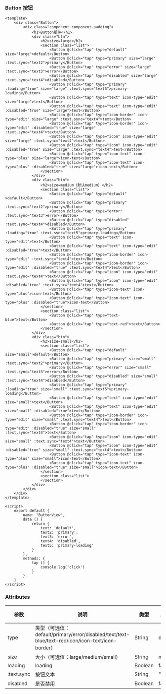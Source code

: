 ### Button 按钮
<template>
    <div class="Button">
        <div class="component component-padding">
            <h1>Button组件</h1>
            <div class="btn">
                <h2>size=large</h2>
                <section class="list">
                    <Button @click="tap" type="default" size="large">default</Button>
                    <Button @click="tap" type="primary" size="large" :text.sync="text2">primary</Button>
                    <Button @click="tap" type="error" size="large" :text.sync="text3">error</Button>
                    <Button @click="tap" type="disabled" size="large" :text.sync="text4">disabled</Button>
                    <Button @click="tap" type="primary" :loading="true" size="large" :text.sync="text5">primary-loading</Button>
                    <Button @click="tap" type="text" icon-type="edit" size="large">text</Button>
                    <Button @click="tap" type="text" icon-type="edit" :disabled="true" size="large">text</Button>
                    <Button @click="tap" type="icon-border" icon-type="edit" size="large" :text.sync="text4">text</Button>
                    <Button @click="tap" type="icon-border" icon-type="edit" :disabled="true" size="large" :text.sync="text4">text</Button>
                    <Button @click="tap" type="icon" icon-type="edit" size="large" :text.sync="text4">text</Button>
                    <Button @click="tap" type="icon" icon-type="edit" :disabled="true" size="large" :text.sync="text4">text</Button>
                    <Button @click="tap" type="icon-text" icon-type="plus" size="large">icon-text</Button>
                    <Button @click="tap" type="icon-text" icon-type="plus" :disabled="true" size="large">icon-text</Button>
                </section>
            </div>
            <div class="btn">
                <h2>size=medium（默认medium）</h2>
                <section class="list">
                    <Button @click="tap" type="default" >default</Button>
                    <Button @click="tap" type="primary" :text.sync="text2">primary</Button>
                    <Button @click="tap" type="error" :text.sync="text3">error</Button>
                    <Button @click="tap" type="disabled" :text.sync="text4">disabled</Button>
                    <Button @click="tap" type="primary" :loading="true" :text.sync="text5">primary-loading</Button>
                    <Button @click="tap" type="text" icon-type="edit">text</Button>
                    <Button @click="tap" type="text" icon-type="edit" :disabled="true">text</Button>
                    <Button @click="tap" type="icon-border" icon-type="edit" :text.sync="text4">text</Button>
                    <Button @click="tap" type="icon-border" icon-type="edit" :disabled="true" :text.sync="text4">text</Button>
                    <Button @click="tap" type="icon" icon-type="edit" :text.sync="text4">text</Button>
                    <Button @click="tap" type="icon" icon-type="edit" :disabled="true" :text.sync="text4">text</Button>
                    <Button @click="tap" type="icon-text" icon-type="plus">icon-text</Button>
                    <Button @click="tap" type="icon-text" icon-type="plus" :disabled="true">icon-text</Button>
                </section>
                <section class="list">
                    <Button @click="tap" type="text-blue">text</Button>
                    <Button @click="tap" type="text-red">text</Button>
                </section>
            </div>
            <div class="btn">
                <h2>size=small</h2>
                <section class="list">
                    <Button @click="tap" type="default" size="small">default</Button>
                    <Button @click="tap" type="primary" size="small" :text.sync="text2">primary</Button>
                    <Button @click="tap" type="error" size="small" :text.sync="text3">error</Button>
                    <Button @click="tap" type="disabled" size="small" :text.sync="text4">disabled</Button>
                    <Button @click="tap" type="primary" :loading="true" size="small" :text.sync="text5">primary-loading</Button>
                    <Button @click="tap" type="text" icon-type="edit" size="small">text</Button>
                    <Button @click="tap" type="text" icon-type="edit" size="small" :disabled="true">text</Button>
                    <Button @click="tap" type="icon-border" icon-type="edit" size="small" :text.sync="text4">text</Button>
                    <Button @click="tap" type="icon-border" icon-type="edit" :disabled="true" size="small" :text.sync="text4">text</Button>
                    <Button @click="tap" type="icon" icon-type="edit" size="small" :text.sync="text4">text</Button>
                    <Button @click="tap" type="icon" icon-type="edit" :disabled="true" size="small" :text.sync="text4">text</Button>
                    <Button @click="tap" type="icon-text" icon-type="plus" size="small">icon-text</Button>
                    <Button @click="tap" type="icon-text" icon-type="plus" :disabled="true" size="small">icon-text</Button>
                </section>
                <section class="list">
                </section>
            </div>
        </div>
    </div>
</template>

<script>
    export default {
        name: "ButtonView",
        data () {
            return {
                text: 'default',
                text2: 'primary',
                text3: 'error',
                text4: 'disabled',
                text5: 'primary-loading'
            }
        },
        methods: {
            tap () {
                console.log('click')
            }
        }
    }
</script>

<style lang="stylus" scoped>
.btn
  margin-bottom 16px
  p
    font-size 16px
    margin-bottom 8px
  .list
    font-size 0

</style>

```vue
<template>
    <div class="Button">
        <div class="component component-padding">
            <h1>Button组件</h1>
            <div class="btn">
                <h2>size=large</h2>
                <section class="list">
                    <Button @click="tap" type="default" size="large">default</Button>
                    <Button @click="tap" type="primary" size="large" :text.sync="text2">primary</Button>
                    <Button @click="tap" type="error" size="large" :text.sync="text3">error</Button>
                    <Button @click="tap" type="disabled" size="large" :text.sync="text4">disabled</Button>
                    <Button @click="tap" type="primary" :loading="true" size="large" :text.sync="text5">primary-loading</Button>
                    <Button @click="tap" type="text" icon-type="edit" size="large">text</Button>
                    <Button @click="tap" type="text" icon-type="edit" :disabled="true" size="large">text</Button>
                    <Button @click="tap" type="icon-border" icon-type="edit" size="large" :text.sync="text4">text</Button>
                    <Button @click="tap" type="icon-border" icon-type="edit" :disabled="true" size="large" :text.sync="text4">text</Button>
                    <Button @click="tap" type="icon" icon-type="edit" size="large" :text.sync="text4">text</Button>
                    <Button @click="tap" type="icon" icon-type="edit" :disabled="true" size="large" :text.sync="text4">text</Button>
                    <Button @click="tap" type="icon-text" icon-type="plus" size="large">icon-text</Button>
                    <Button @click="tap" type="icon-text" icon-type="plus" :disabled="true" size="large">icon-text</Button>
                </section>
            </div>
            <div class="btn">
                <h2>size=medium（默认medium）</h2>
                <section class="list">
                    <Button @click="tap" type="default" >default</Button>
                    <Button @click="tap" type="primary" :text.sync="text2">primary</Button>
                    <Button @click="tap" type="error" :text.sync="text3">error</Button>
                    <Button @click="tap" type="disabled" :text.sync="text4">disabled</Button>
                    <Button @click="tap" type="primary" :loading="true" :text.sync="text5">primary-loading</Button>
                    <Button @click="tap" type="text" icon-type="edit">text</Button>
                    <Button @click="tap" type="text" icon-type="edit" :disabled="true">text</Button>
                    <Button @click="tap" type="icon-border" icon-type="edit" :text.sync="text4">text</Button>
                    <Button @click="tap" type="icon-border" icon-type="edit" :disabled="true" :text.sync="text4">text</Button>
                    <Button @click="tap" type="icon" icon-type="edit" :text.sync="text4">text</Button>
                    <Button @click="tap" type="icon" icon-type="edit" :disabled="true" :text.sync="text4">text</Button>
                    <Button @click="tap" type="icon-text" icon-type="plus">icon-text</Button>
                    <Button @click="tap" type="icon-text" icon-type="plus" :disabled="true">icon-text</Button>
                </section>
                <section class="list">
                    <Button @click="tap" type="text-blue">text</Button>
                    <Button @click="tap" type="text-red">text</Button>
                </section>
            </div>
            <div class="btn">
                <h2>size=small</h2>
                <section class="list">
                    <Button @click="tap" type="default" size="small">default</Button>
                    <Button @click="tap" type="primary" size="small" :text.sync="text2">primary</Button>
                    <Button @click="tap" type="error" size="small" :text.sync="text3">error</Button>
                    <Button @click="tap" type="disabled" size="small" :text.sync="text4">disabled</Button>
                    <Button @click="tap" type="primary" :loading="true" size="small" :text.sync="text5">primary-loading</Button>
                    <Button @click="tap" type="text" icon-type="edit" size="small">text</Button>
                    <Button @click="tap" type="text" icon-type="edit" size="small" :disabled="true">text</Button>
                    <Button @click="tap" type="icon-border" icon-type="edit" size="small" :text.sync="text4">text</Button>
                    <Button @click="tap" type="icon-border" icon-type="edit" :disabled="true" size="small" :text.sync="text4">text</Button>
                    <Button @click="tap" type="icon" icon-type="edit" size="small" :text.sync="text4">text</Button>
                    <Button @click="tap" type="icon" icon-type="edit" :disabled="true" size="small" :text.sync="text4">text</Button>
                    <Button @click="tap" type="icon-text" icon-type="plus" size="small">icon-text</Button>
                    <Button @click="tap" type="icon-text" icon-type="plus" :disabled="true" size="small">icon-text</Button>
                </section>
                <section class="list">
                </section>
            </div>
        </div>
    </div>
</template>

<script>
    export default {
        name: "ButtonView",
        data () {
            return {
                text: 'default',
                text2: 'primary',
                text3: 'error',
                text4: 'disabled',
                text5: 'primary-loading'
            }
        },
        methods: {
            tap () {
                console.log('click')
            }
        }
    }
</script>

```

### Attributes

| 参数     | 说明  | 类型    | 默认值  | 必须    |
| ------- | ---- | ------ | ------- | ------ |
| type    | 类型（可选值：default/primary/error/disabled/text/text-blue/text-red/icon/icon-text/icon-border） | String | default | Yes     |
| size   | 大小（可选值：large/medium/small） | String | medium | no     |
| loading   | loading | Boolean | false | no     |
| :text.sync   | 按钮文本 | String | '' | no   |
| disabled   | 是否禁用 | Boolean | false | no   |
